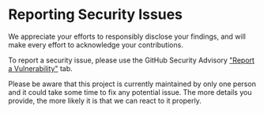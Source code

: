 # Reporting Security Issues

We appreciate your efforts to responsibly disclose your findings, and will make every effort to acknowledge your
contributions.

To report a security issue, please use the GitHub Security Advisory ["Report a Vulnerability"](https://github.com/uyuni-project/tetra/security/advisories/new)
tab.

Please be aware that this project is currently maintained by only one person and it could take some time to fix any
potential issue. The more details you provide, the more likely it is that we can react to it properly.
